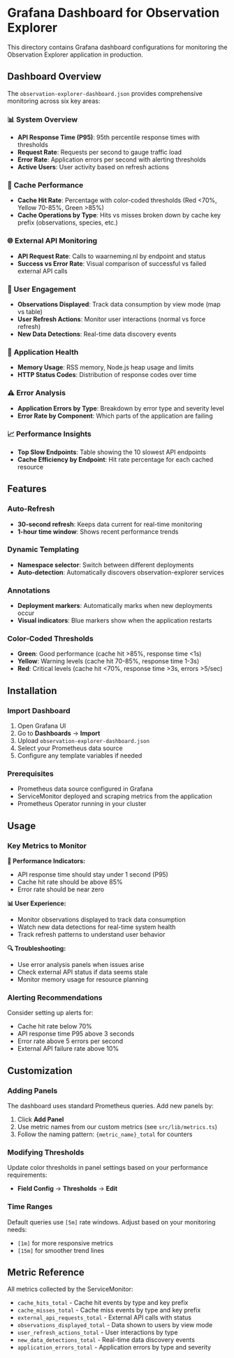 # Grafana Dashboard for Observation Explorer

This directory contains Grafana dashboard configurations for monitoring the Observation Explorer application in production.

## Dashboard Overview

The `observation-explorer-dashboard.json` provides comprehensive monitoring across six key areas:

### 📊 **System Overview**

- **API Response Time (P95)**: 95th percentile response times with thresholds
- **Request Rate**: Requests per second to gauge traffic load
- **Error Rate**: Application errors per second with alerting thresholds
- **Active Users**: User activity based on refresh actions

### 🚀 **Cache Performance**

- **Cache Hit Rate**: Percentage with color-coded thresholds (Red <70%, Yellow 70-85%, Green >85%)
- **Cache Operations by Type**: Hits vs misses broken down by cache key prefix (observations, species, etc.)

### 🌐 **External API Monitoring**

- **API Request Rate**: Calls to waarneming.nl by endpoint and status
- **Success vs Error Rate**: Visual comparison of successful vs failed external API calls

### 👥 **User Engagement**

- **Observations Displayed**: Track data consumption by view mode (map vs table)
- **User Refresh Actions**: Monitor user interactions (normal vs force refresh)
- **New Data Detections**: Real-time data discovery events

### 🔧 **Application Health**

- **Memory Usage**: RSS memory, Node.js heap usage and limits
- **HTTP Status Codes**: Distribution of response codes over time

### ⚠️ **Error Analysis**

- **Application Errors by Type**: Breakdown by error type and severity level
- **Error Rate by Component**: Which parts of the application are failing

### 📈 **Performance Insights**

- **Top Slow Endpoints**: Table showing the 10 slowest API endpoints
- **Cache Efficiency by Endpoint**: Hit rate percentage for each cached resource

## Features

### Auto-Refresh

- **30-second refresh**: Keeps data current for real-time monitoring
- **1-hour time window**: Shows recent performance trends

### Dynamic Templating

- **Namespace selector**: Switch between different deployments
- **Auto-detection**: Automatically discovers observation-explorer services

### Annotations

- **Deployment markers**: Automatically marks when new deployments occur
- **Visual indicators**: Blue markers show when the application restarts

### Color-Coded Thresholds

- **Green**: Good performance (cache hit >85%, response time <1s)
- **Yellow**: Warning levels (cache hit 70-85%, response time 1-3s)
- **Red**: Critical levels (cache hit <70%, response time >3s, errors >5/sec)

## Installation

### Import Dashboard

1. Open Grafana UI
2. Go to **Dashboards** → **Import**
3. Upload `observation-explorer-dashboard.json`
4. Select your Prometheus data source
5. Configure any template variables if needed

### Prerequisites

- Prometheus data source configured in Grafana
- ServiceMonitor deployed and scraping metrics from the application
- Prometheus Operator running in your cluster

## Usage

### Key Metrics to Monitor

**🎯 Performance Indicators:**

- API response time should stay under 1 second (P95)
- Cache hit rate should be above 85%
- Error rate should be near zero

**📊 User Experience:**

- Monitor observations displayed to track data consumption
- Watch new data detections for real-time system health
- Track refresh patterns to understand user behavior

**🔍 Troubleshooting:**

- Use error analysis panels when issues arise
- Check external API status if data seems stale
- Monitor memory usage for resource planning

### Alerting Recommendations

Consider setting up alerts for:

- Cache hit rate below 70%
- API response time P95 above 3 seconds
- Error rate above 5 errors per second
- External API failure rate above 10%

## Customization

### Adding Panels

The dashboard uses standard Prometheus queries. Add new panels by:

1. Click **Add Panel**
2. Use metric names from our custom metrics (see `src/lib/metrics.ts`)
3. Follow the naming pattern: `{metric_name}_total` for counters

### Modifying Thresholds

Update color thresholds in panel settings based on your performance requirements:

- **Field Config** → **Thresholds** → **Edit**

### Time Ranges

Default queries use `[5m]` rate windows. Adjust based on your monitoring needs:

- `[1m]` for more responsive metrics
- `[15m]` for smoother trend lines

## Metric Reference

All metrics collected by the ServiceMonitor:

- `cache_hits_total` - Cache hit events by type and key prefix
- `cache_misses_total` - Cache miss events by type and key prefix
- `external_api_requests_total` - External API calls with status
- `observations_displayed_total` - Data shown to users by view mode
- `user_refresh_actions_total` - User interactions by type
- `new_data_detections_total` - Real-time data discovery events
- `application_errors_total` - Application errors by type and severity

